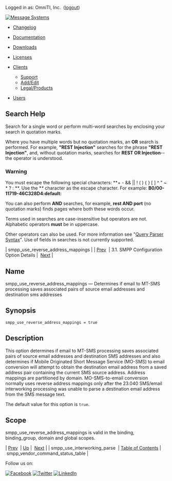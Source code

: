 Logged in as: OmniTI, Inc.  ([logout](https://support.messagesystems.com/logout.php))

[![Message Systems](https://support.messagesystems.com/images/ms-white205.png)](https://support.messagesystems.com/start.php) 

*   [Changelog](https://support.messagesystems.com/start.php?show=changelog)
*   [Documentation](https://support.messagesystems.com/docs/)
*   [Downloads](https://support.messagesystems.com/start.php)

*   [Licenses](https://support.messagesystems.com/license_summary.php)
*   <a href="">Clients</a>
    *   [Support](https://support.messagesystems.com/cs.php)
    *   [Add/Edit](https://support.messagesystems.com/edit_client.php)
    *   [Legal/Products](https://support.messagesystems.com/edit_products.php)
*   [Users](https://support.messagesystems.com/edit_customer.php)

## Search Help

Search for a single word or perform multi-word searches by enclosing your search in quotation marks.

Where you have multiple words but no quotation marks, an **OR** search is performed. For example, **"REST Injection"** searches for the phrase **"REST Injection"**, and, without quotation marks, searches for **REST OR Injection**--the operator is understood.

### Warning

You must escape the following special characters: **+ - && || ! ( ) { } [ ] ^ " ~ * ? : \**. Use the **\** character as the escape character. For example: **B0/00-11719-46C328D4\:default\:**

You can also perform **AND** searches, for example, **rest AND port** (no quotation marks) finds pages where both these words occur.

Terms used in searches are case-insensitive but operators are not. Alphabetic operators **must** be in uppercase.

Other operators can also be used. For more information see "[Query Parser Syntax](https://lucene.apache.org/core/old_versioned_docs/versions/3_0_0/queryparsersyntax.html)". Use of fields in searches is not currently supported.

| smpp_use_reverse_address_mappings |
| [Prev](mobility.conf.smpp_use_interworking_parse.php)  | 3.1. SMPP Configuration Option Details |  [Next](mobility.conf.smpp_vendor_command_status_table.php) |

<a name="mobility.conf.smpp_use_reverse_address_mappings"></a>
## Name

smpp_use_reverse_address_mappings — Determines if email to MT-SMS processing saves associated pairs of source email addresses and destination sms addresses

## Synopsis

`smpp_use_reverse_address_mappings = true`

<a name="idp2232848"></a>
## Description

This option determines if email to MT-SMS processing saves associated pairs of source email addresses and destination SMS addresses and also determines if Mobile Originated Short Message Service (MO-SMS) to email conversion will attempt to obtain the destination email address from a saved address pair containing the current SMS source address. Address mappings are partitioned by domain. MO-SMS-to-email conversion normally uses reverse address mappings only after the 23.040 SMS/email interworking processing was unable to parse a destination email address from the SMS message text.

The default value for this option is `true`.

<a name="idp2236224"></a>
## Scope

smpp_use_reverse_address_mappings is valid in the binding, binding_group, domain and global scopes.

| [Prev](mobility.conf.smpp_use_interworking_parse.php)  | [Up](mobility.smpp.options.php#mobility.conf) |  [Next](mobility.conf.smpp_vendor_command_status_table.php) |
| smpp_use_interworking_parse  | [Table of Contents](index.php) |  smpp_vendor_command_status_table |

Follow us on:

[![Facebook](https://support.messagesystems.com/images/icon-facebook.png)](http://www.facebook.com/messagesystems) [![Twitter](https://support.messagesystems.com/images/icon-twitter.png)](http://twitter.com/#!/MessageSystems) [![LinkedIn](https://support.messagesystems.com/images/icon-linkedin.png)](http://www.linkedin.com/company/message-systems)
